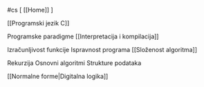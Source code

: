 #cs  [ [[Home]] ]
$\:$

[[Programski jezik C]]

Programske paradigme
[[Interpretacija i kompilacija]]

Izračunljivost funkcije
Ispravnost programa
[[Složenost algoritma]]

Rekurzija
Osnovni algoritmi
Strukture podataka

[[Normalne forme|Digitalna logika]]